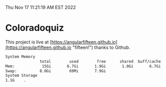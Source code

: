 Thu Nov 17 11:21:19 AM EST 2022

# Coloradoquiz


This project is live at [https://angularfifteen.github.io](https://angularfifteen.github.io "fifteen!") thanks to Github.

```bash
System Memory
               total        used        free      shared  buff/cache   available
Mem:            15Gi       6.7Gi       1.9Gi       1.0Gi       6.7Gi       7.1Gi
Swap:          8.0Gi        69Mi       7.9Gi
System Storage
1.1G	.
